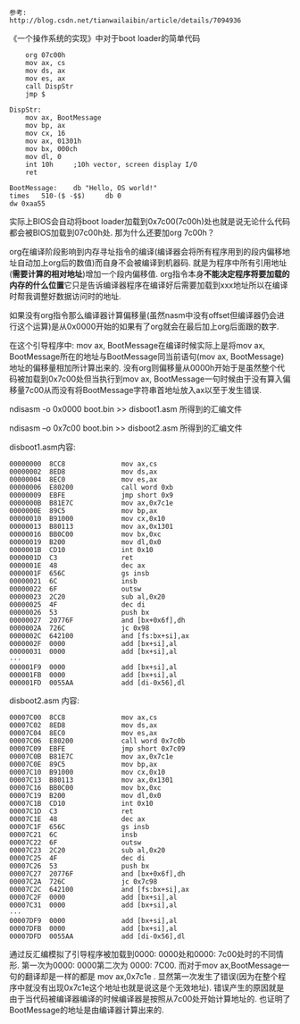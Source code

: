 ```
参考: 
http://blog.csdn.net/tianwailaibin/article/details/7094936
```

《一个操作系统的实现》中对于boot loader的简单代码

```
    org 07c00h
    mov ax, cs
    mov ds, ax
    mov es, ax
    call DispStr
    jmp $

DispStr:
    mov ax, BootMessage
    mov bp, ax
    mov cx, 16
    mov ax, 01301h
    mov bx, 000ch
    mov dl, 0
    int 10h     ;10h vector, screen display I/O
    ret

BootMessage:    db "Hello, OS world!"
times   510-($ -$$)     db 0
dw 0xaa55
```

实际上BIOS会自动将boot loader加载到0x7c00(7c00h)处也就是说无论什么代码都会被BIOS加载到07c00h处. 那为什么还要加org 7c00h？

org在编译阶段影响到内存寻址指令的编译(编译器会将所有程序用到的段内偏移地址自动加上org后的数值)而自身不会被编译到机器码. 就是为程序中所有引用地址(**需要计算的相对地址**)增加一个段内偏移值. org指令本身**不能决定程序将要加载的内存的什么位置**它只是告诉编译器程序在编译好后需要加载到xxx地址所以在编译时帮我调整好数据访问时的地址. 

如果没有org指令那么编译器计算偏移量(虽然nasm中没有offset但编译器仍会进行这个运算)是从0x0000开始的如果有了org就会在最后加上org后面跟的数字. 

在这个引导程序中: mov ax, BootMessage在编译时候实际上是将mov ax, BootMessage所在的地址与BootMessage同当前语句(mov ax, BootMessage)地址的偏移量相加所计算出来的. 没有org则偏移量从0000h开始于是虽然整个代码被加载到0x7c00处但当执行到mov ax, BootMessage一句时候由于没有算入偏移量7c00从而没有将BootMessage字符串首地址放入ax以至于发生错误. 

ndisasm -o 0x0000 boot.bin >> disboot1.asm 所得到的汇编文件

ndisasm –o 0x7c00 boot.bin >> disboot2.asm 所得到的汇编文件


disboot1.asm内容: 

```
00000000  8CC8              mov ax,cs
00000002  8ED8              mov ds,ax
00000004  8EC0              mov es,ax
00000006  E80200            call word 0xb
00000009  EBFE              jmp short 0x9
0000000B  B81E7C            mov ax,0x7c1e
0000000E  89C5              mov bp,ax
00000010  B91000            mov cx,0x10
00000013  B80113            mov ax,0x1301
00000016  BB0C00            mov bx,0xc
00000019  B200              mov dl,0x0
0000001B  CD10              int 0x10
0000001D  C3                ret
0000001E  48                dec ax
0000001F  656C              gs insb
00000021  6C                insb
00000022  6F                outsw
00000023  2C20              sub al,0x20
00000025  4F                dec di
00000026  53                push bx
00000027  20776F            and [bx+0x6f],dh
0000002A  726C              jc 0x98
0000002C  642100            and [fs:bx+si],ax
0000002F  0000              add [bx+si],al
00000031  0000              add [bx+si],al
···
000001F9  0000              add [bx+si],al
000001FB  0000              add [bx+si],al
000001FD  0055AA            add [di-0x56],dl
```

disboot2.asm 内容: 

```
00007C00  8CC8              mov ax,cs
00007C02  8ED8              mov ds,ax
00007C04  8EC0              mov es,ax
00007C06  E80200            call word 0x7c0b
00007C09  EBFE              jmp short 0x7c09
00007C0B  B81E7C            mov ax,0x7c1e
00007C0E  89C5              mov bp,ax
00007C10  B91000            mov cx,0x10
00007C13  B80113            mov ax,0x1301
00007C16  BB0C00            mov bx,0xc
00007C19  B200              mov dl,0x0
00007C1B  CD10              int 0x10
00007C1D  C3                ret
00007C1E  48                dec ax
00007C1F  656C              gs insb
00007C21  6C                insb
00007C22  6F                outsw
00007C23  2C20              sub al,0x20
00007C25  4F                dec di
00007C26  53                push bx
00007C27  20776F            and [bx+0x6f],dh
00007C2A  726C              jc 0x7c98
00007C2C  642100            and [fs:bx+si],ax
00007C2F  0000              add [bx+si],al
00007C31  0000              add [bx+si],al
···
00007DF9  0000              add [bx+si],al
00007DFB  0000              add [bx+si],al
00007DFD  0055AA            add [di-0x56],dl
```

通过反汇编模拟了引导程序被加载到0000: 0000处和0000: 7c00处时的不同情形. 第一次为0000: 0000第二次为 0000: 7C00. 而对于mov ax,BootMessage一句的翻译却是一样的都是 mov ax,0x7c1e . 显然第一次发生了错误(因为在整个程序中就没有出现0x7c1e这个地址也就是说这是个无效地址). 错误产生的原因就是由于当代码被编译器编译的时候编译器是按照从7c00处开始计算地址的. 也证明了BootMessage的地址是由编译器计算出来的. 